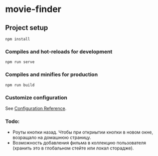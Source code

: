 # movie-finder

## Project setup

```
npm install
```

### Compiles and hot-reloads for development

```
npm run serve
```

### Compiles and minifies for production

```
npm run build
```

### Customize configuration

See [Configuration Reference](https://cli.vuejs.org/config/).


### Todo:
* Роуты кнопки назад. Чтобы при откриытии кнопки в новом окне, возращало на домашнюю страницу.
* Возможность добавления фильма в коллекцию пользователя (хранить это в глобальном стейте или локал сторадже).